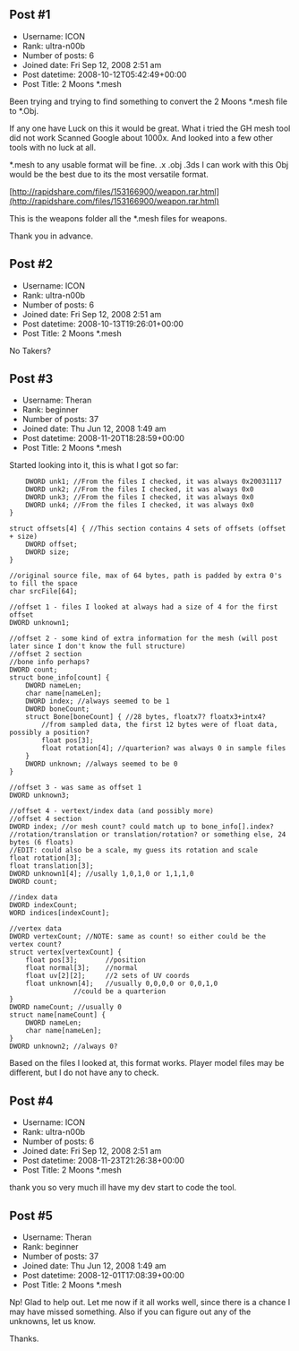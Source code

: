 ## Post #1
- Username: ICON
- Rank: ultra-n00b
- Number of posts: 6
- Joined date: Fri Sep 12, 2008 2:51 am
- Post datetime: 2008-10-12T05:42:49+00:00
- Post Title: 2 Moons *.mesh

Been trying and trying to find something to convert the 2 Moons *.mesh file to *.Obj.

If any one have Luck on this it would be great.
What i tried the GH mesh tool did not work Scanned Google about 1000x. And looked into a few other tools with no luck at all. 

*.mesh to any usable format will be fine. .x .obj .3ds I can work with this Obj would be the best due to its the most versatile format.

[http://rapidshare.com/files/153166900/weapon.rar.html](http://rapidshare.com/files/153166900/weapon.rar.html)

This is the weapons folder all the *.mesh files for weapons. 

Thank you in advance.
## Post #2
- Username: ICON
- Rank: ultra-n00b
- Number of posts: 6
- Joined date: Fri Sep 12, 2008 2:51 am
- Post datetime: 2008-10-13T19:26:01+00:00
- Post Title: 2 Moons *.mesh

No Takers?
## Post #3
- Username: Theran
- Rank: beginner
- Number of posts: 37
- Joined date: Thu Jun 12, 2008 1:49 am
- Post datetime: 2008-11-20T18:28:59+00:00
- Post Title: 2 Moons *.mesh

Started looking into it, this is what I got so far:

```
	DWORD unk1; //From the files I checked, it was always 0x20031117
	DWORD unk2; //From the files I checked, it was always 0x0
	DWORD unk3; //From the files I checked, it was always 0x0
	DWORD unk4; //From the files I checked, it was always 0x0
}

struct offsets[4] { //This section contains 4 sets of offsets (offset + size)
	DWORD offset;
	DWORD size;
}

//original source file, max of 64 bytes, path is padded by extra 0's to fill the space
char srcFile[64];

//offset 1 - files I looked at always had a size of 4 for the first offset
DWORD unknown1; 

//offset 2 - some kind of extra information for the mesh (will post later since I don't know the full structure)
//offset 2 section
//bone info perhaps?
DWORD count;
struct bone_info[count] {
	DWORD nameLen;
	char name[nameLen];
	DWORD index; //always seemed to be 1
	DWORD boneCount;
	struct Bone[boneCount] { //28 bytes, floatx7? floatx3+intx4?
		//from sampled data, the first 12 bytes were of float data, possibly a position?
		float pos[3];
		float rotation[4]; //quarterion? was always 0 in sample files
	}
	DWORD unknown; //always seemed to be 0
}

//offset 3 - was same as offset 1
DWORD unknown3;

//offset 4 - vertext/index data (and possibly more)
//offset 4 section
DWORD index; //or mesh count? could match up to bone_info[].index?
//rotation/translation or translation/rotation? or something else, 24 bytes (6 floats)
//EDIT: could also be a scale, my guess its rotation and scale
float rotation[3];
float translation[3];
DWORD unknown1[4]; //usally 1,0,1,0 or 1,1,1,0
DWORD count;

//index data
DWORD indexCount; 
WORD indices[indexCount];

//vertex data
DWORD vertexCount; //NOTE: same as count! so either could be the vertex count?
struct vertex[vertexCount] {
	float pos[3];		//position
	float normal[3];	//normal
	float uv[2][2]; 	//2 sets of UV coords
	float unknown[4];	//usually 0,0,0,0 or 0,0,1,0
				//could be a quarterion
}
DWORD nameCount; //usually 0
struct name[nameCount] {
	DWORD nameLen;
	char name[nameLen];
}
DWORD unknown2; //always 0?

```


Based on the files I looked at, this format works. Player model files may be different, but I do not have any to check.
## Post #4
- Username: ICON
- Rank: ultra-n00b
- Number of posts: 6
- Joined date: Fri Sep 12, 2008 2:51 am
- Post datetime: 2008-11-23T21:26:38+00:00
- Post Title: 2 Moons *.mesh

thank you so very much ill have my dev start to code the tool.
## Post #5
- Username: Theran
- Rank: beginner
- Number of posts: 37
- Joined date: Thu Jun 12, 2008 1:49 am
- Post datetime: 2008-12-01T17:08:39+00:00
- Post Title: 2 Moons *.mesh

Np! Glad to help out. Let me now if it all works well, since there is a chance I may have missed something. Also if you can figure out any of the unknowns, let us know. 

Thanks.
